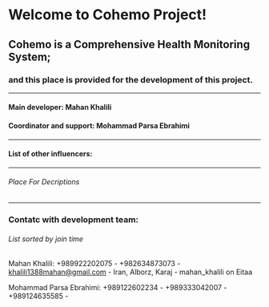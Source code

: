 # Welcome to Cohemo Project!
## Cohemo is a Comprehensive Health Monitoring System;
### and this place is provided for the development of this project.
___
#### Main developer: Mahan Khalili
#### Coordinator and support: Mohammad Parsa Ebrahimi
___
#### List of other influencers:
___
###### Place For Decriptions
___
### Contatc with development team:
###### List sorted by join time
Mahan Khalili: 
+989922202075 -
+982634873073 - 
khalili1388mahan@gmail.com -
Iran, Alborz, Karaj -
mahan_khalili on Eitaa

Mohammad Parsa Ebrahimi:
+989122602234 -
+989333042007 -
+989124635585 -
